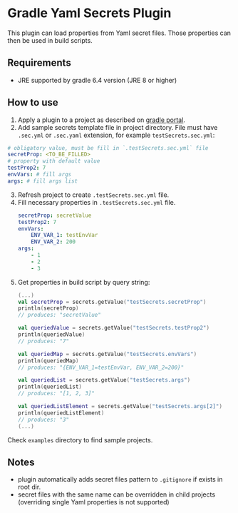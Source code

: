 # Gradle Yaml Secrets Plugin
This plugin can load properties from Yaml secret files.
Those properties can then be used in build scripts.

## Requirements
* JRE supported by gradle 6.4 version (JRE 8 or higher)

## How to use
1. Apply a plugin to a project as described on [gradle portal](https://plugins.gradle.org/plugin/com.pswidersk.yaml-secrets-plugin).
2. Add sample secrets template file in project directory. File must have `.sec.yml` or `.sec.yaml` extension, for example `testSecrets.sec.yml`:
```yaml
# obligatory value, must be fill in `.testSecrets.sec.yml` file
secretProp: <TO_BE_FILLED>
# property with default value
testProp2: 7
envVars: # fill args
args: # fill args list
```
3. Refresh project to create `.testSecrets.sec.yml` file.
4. Fill necessary properties in `.testSecrets.sec.yml` file.
    ```yaml
    secretProp: secretValue
    testProp2: 7
    envVars:
        ENV_VAR_1: testEnvVar
        ENV_VAR_2: 200
    args: 
        - 1
        - 2
        - 3
    ```
5. Get properties in build script by query string:
    ```kotlin
    (...)
    val secretProp = secrets.getValue("testSecrets.secretProp")
    println(secretProp)
    // produces: "secretValue"
    
    val queriedValue = secrets.getValue("testSecrets.testProp2")
    println(queriedValue)
    // produces: "7"
    
    val queriedMap = secrets.getValue("testSecrets.envVars")
    println(queriedMap)
    // produces: "{ENV_VAR_1=testEnvVar, ENV_VAR_2=200}"
    
    val queriedList = secrets.getValue("testSecrets.args")
    println(queriedList)
    // produces: "[1, 2, 3]"
    
    val queriedListElement = secrets.getValue("testSecrets.args[2]")
    println(queriedListElement)
    // produces: "3"
    (...)
    ```

Check `examples` directory to find sample projects.

## Notes
* plugin automatically adds secret files pattern to `.gitignore` if exists in root dir.
* secret files with the same name can be overridden in child projects (overriding single Yaml properties is not supported) 